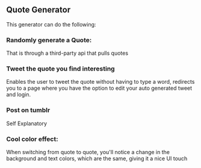 ## Quote Generator

This generator can do the following:

### Randomly generate a Quote:

That is through a third-party api that pulls quotes

### Tweet the quote you find interesting

Enables the user to tweet the quote without having to type a word, redirects you to a page where you have the option to edit your auto generated tweet and login.

### Post on tumblr

Self Explanatory

### Cool color effect:
When switching from quote to quote, you'll notice a change in the background and text colors, which are the same, giving it a nice UI touch
